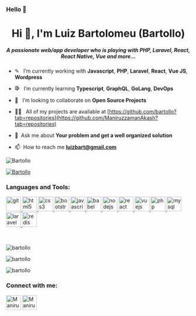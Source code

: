 ### Hello 👋
<h1 align="center">Hi 👋, I'm Luiz Bartolomeu (Bartollo)</h1>

<h5 align="center">A passionate web/app developer who is playing with PHP, Laravel, React, React Native, Vue and more...</h5>


- ✎ &nbsp; I’m currently working with **Javascript**, **PHP**, **Laravel**, **React**, **Vue JS**, **Wordpress**

- ⭆  &nbsp; I’m currently learning **Typescript**, **GraphQL**, **GoLang**, **DevOps**

- 👯  &nbsp; I’m looking to collaborate on **Open Source Projects**

- 👨‍💻  &nbsp; All of my projects are available at [https://github.com/bartollo?tab=repositories](https://github.com/ManiruzzamanAkash?tab=repositories)

- 💬  &nbsp;Ask me about **Your problem and get a well organized solution**

- 📫  &nbsp;How to reach me **luizbart@gmail.com**



<p align="left"> <img src="https://komarev.com/ghpvc/?username=bartollo&label=Profile%20views&color=0e75b6&style=flat" alt="Bartollo" /> </p>

<p align="left"> <a href="https://github.com/ryo-ma/github-profile-trophy"><img src="https://github-profile-trophy.vercel.app/?username=bartollo" alt="Bartollo" /></a> </p>

<h3 align="left">Languages and Tools:</h3>

<p align="left"><a href="https://git-scm.com/" target="_blank"> <img src="https://www.vectorlogo.zone/logos/git-scm/git-scm-icon.svg" alt="git" width="40" height="40"/> </a> <a href="https://www.w3.org/html/" target="_blank"> <img src="https://img.icons8.com/dusk/64/000000/html-5.png" alt="html5" width="40" height="40"/> </a><a href="https://www.w3schools.com/css/" target="_blank"> <img src="https://img.icons8.com/color/48/000000/css3.png" alt="css3" width="40" height="40"/> </a><a href="https://getbootstrap.com" target="_blank"> <img src="https://img.icons8.com/color/48/000000/bootstrap.png" alt="bootstrap" width="40" height="40"/> </a><a href="https://developer.mozilla.org/en-US/docs/Web/JavaScript" target="_blank"> <img src="https://img.icons8.com/color/48/000000/javascript.png" alt="javascript" width="40" height="40"/> </a><a href="https://babeljs.io/" target="_blank"> <img src="https://img.icons8.com/wired/64/000000/babel.png" alt="babel" width="40" height="40"/> </a><a href="https://nodejs.org" target="_blank"> <img src="https://img.icons8.com/color/48/000000/nodejs.png" alt="nodejs" width="40" height="40"/> </a><a href="https://reactjs.org/" target="_blank"> <img src="https://img.icons8.com/plasticine/48/000000/react.png" alt="react" width="40" height="40"/> </a><a href="https://vuejs.org/" target="_blank"> <img src="https://img.icons8.com/color/48/000000/vue-js.png" alt="vuejs" width="40" height="40"/> </a><a href="https://www.php.net" target="_blank"> <img src="https://img.icons8.com/color/48/000000/php.png" alt="php" width="40" height="40"/> </a><a href="https://www.mysql.com/" target="_blank"> <img src="https://img.icons8.com/color/48/000000/mysql.png" alt="mysql" width="40" height="40"/> </a><a href="https://laravel.com/" target="_blank"> <img src="https://img.icons8.com/fluent/48/000000/laravel.png" alt="laravel" width="40" height="40"/> </a><a href="https://redis.io" target="_blank"> <img src="https://img.icons8.com/color/48/000000/redis.png" alt="redis" width="40" height="40"/></a></p>

<br />
<p align="left"><img src="https://github-readme-stats.vercel.app/api/top-langs?username=bartollo&show_icons=true&locale=en&layout=compact" alt="bartollo" /></p>

<p><img align="center" src="https://github-readme-stats.vercel.app/api?username=bartollo&show_icons=true&locale=en" alt="bartollo" /></p>

<p><img align="center" src="https://github-readme-streak-stats.herokuapp.com/?user=bartollo&" alt="bartollo" /></p>


<h3 align="left">Connect with me:</h3>

<p align="left"><a href="mailto:luizbart@gmail.com" target="blank"><img align="center" src="https://img.icons8.com/color/64/000000/gmail-new.png" alt="ManiruzzamanAkash" height="40" width="40" /></a>&nbsp;<a href="https://www.linkedin.com/in/luiz-bartolomeu/" target="blank"><img align="center" src="https://image.flaticon.com/icons/png/512/174/174857.png" alt="ManiruzzamanAkash" height="40" width="40" /></a></p>
